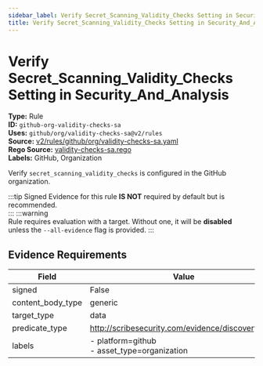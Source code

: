 ```yaml
---
sidebar_label: Verify Secret_Scanning_Validity_Checks Setting in Security_And_Analysis
title: Verify Secret_Scanning_Validity_Checks Setting in Security_And_Analysis
---  
```

# Verify Secret_Scanning_Validity_Checks Setting in Security_And_Analysis  
**Type:** Rule  
**ID:** `github-org-validity-checks-sa`  
**Uses:** `github/org/validity-checks-sa@v2/rules`  
**Source:** [v2/rules/github/org/validity-checks-sa.yaml](https://github.com/scribe-public/sample-policies/blob/main/v2/rules/github/org/validity-checks-sa.yaml)  
**Rego Source:** [validity-checks-sa.rego](https://github.com/scribe-public/sample-policies/blob/main/v2/rules/github/org/validity-checks-sa.rego)  
**Labels:** GitHub, Organization  

Verify `secret_scanning_validity_checks` is configured in the GitHub organization.

:::tip 
Signed Evidence for this rule **IS NOT** required by default but is recommended.  
::: 
:::warning  
Rule requires evaluation with a target. Without one, it will be **disabled** unless the `--all-evidence` flag is provided.
::: 

## Evidence Requirements  
| Field | Value |
|-------|-------|
| signed | False |
| content_body_type | generic |
| target_type | data |
| predicate_type | http://scribesecurity.com/evidence/discovery/v0.1 |
| labels | - platform=github<br/>- asset_type=organization |

